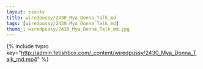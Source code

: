```yaml
--- 
layout: sieutv
title: wiredpussy/2430_Mya_Donna_Talk_md
tags: [wiredpussy/2430_Mya_Donna_Talk_md]
thumb_: wiredpussy/2430_Mya_Donna_Talk_md.jpg
---
```

{% include tvpro key="http://admin.fetishbox.com/_content/wiredpussy/2430_Mya_Donna_Talk_md.mp4" %} 
